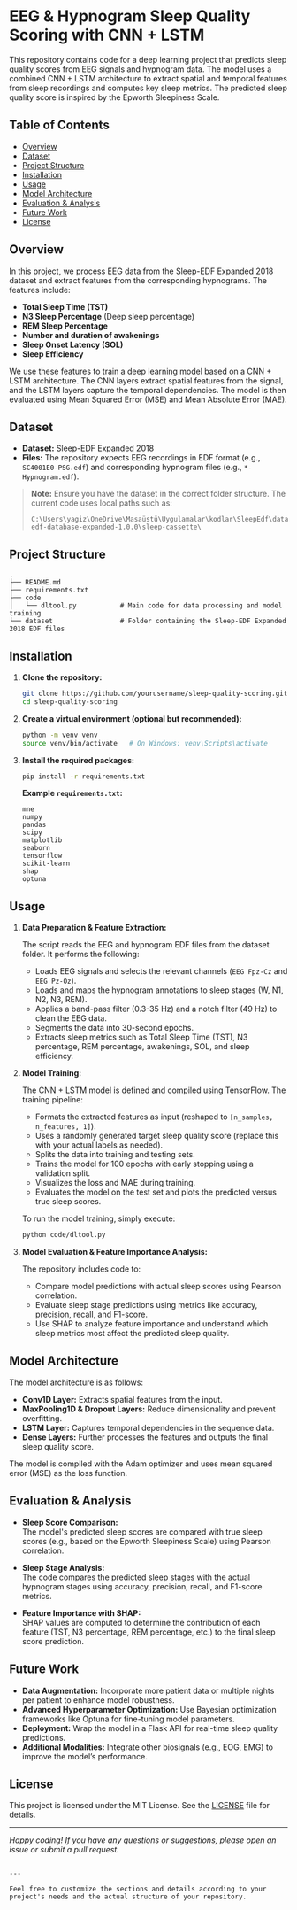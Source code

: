 
# EEG & Hypnogram Sleep Quality Scoring with CNN + LSTM

This repository contains code for a deep learning project that predicts sleep quality scores from EEG signals and hypnogram data. The model uses a combined CNN + LSTM architecture to extract spatial and temporal features from sleep recordings and computes key sleep metrics. The predicted sleep quality score is inspired by the Epworth Sleepiness Scale.

## Table of Contents

- [Overview](#overview)
- [Dataset](#dataset)
- [Project Structure](#project-structure)
- [Installation](#installation)
- [Usage](#usage)
- [Model Architecture](#model-architecture)
- [Evaluation & Analysis](#evaluation--analysis)
- [Future Work](#future-work)
- [License](#license)

## Overview

In this project, we process EEG data from the Sleep-EDF Expanded 2018 dataset and extract features from the corresponding hypnograms. The features include:
- **Total Sleep Time (TST)**
- **N3 Sleep Percentage** (Deep sleep percentage)
- **REM Sleep Percentage**
- **Number and duration of awakenings**
- **Sleep Onset Latency (SOL)**
- **Sleep Efficiency**

We use these features to train a deep learning model based on a CNN + LSTM architecture. The CNN layers extract spatial features from the signal, and the LSTM layers capture the temporal dependencies. The model is then evaluated using Mean Squared Error (MSE) and Mean Absolute Error (MAE).

## Dataset

- **Dataset:** Sleep-EDF Expanded 2018  
- **Files:** The repository expects EEG recordings in EDF format (e.g., `SC4001E0-PSG.edf`) and corresponding hypnogram files (e.g., `*-Hypnogram.edf`).

> **Note:** Ensure you have the dataset in the correct folder structure. The current code uses local paths such as:
> ```
> C:\Users\yagiz\OneDrive\Masaüstü\Uygulamalar\kodlar\SleepEdf\dataset\sleep-edf-database-expanded-1.0.0\sleep-cassette\
> ```

## Project Structure

```
.
├── README.md
├── requirements.txt
├── code
│   └── dltool.py           # Main code for data processing and model training
└── dataset                 # Folder containing the Sleep-EDF Expanded 2018 EDF files
```

## Installation

1. **Clone the repository:**
   ```bash
   git clone https://github.com/yourusername/sleep-quality-scoring.git
   cd sleep-quality-scoring
   ```

2. **Create a virtual environment (optional but recommended):**
   ```bash
   python -m venv venv
   source venv/bin/activate   # On Windows: venv\Scripts\activate
   ```

3. **Install the required packages:**
   ```bash
   pip install -r requirements.txt
   ```
   
   **Example `requirements.txt`:**
   ```
   mne
   numpy
   pandas
   scipy
   matplotlib
   seaborn
   tensorflow
   scikit-learn
   shap
   optuna
   ```

## Usage

1. **Data Preparation & Feature Extraction:**

   The script reads the EEG and hypnogram EDF files from the dataset folder. It performs the following:
   - Loads EEG signals and selects the relevant channels (`EEG Fpz-Cz` and `EEG Pz-Oz`).
   - Loads and maps the hypnogram annotations to sleep stages (W, N1, N2, N3, REM).
   - Applies a band-pass filter (0.3-35 Hz) and a notch filter (49 Hz) to clean the EEG data.
   - Segments the data into 30-second epochs.
   - Extracts sleep metrics such as Total Sleep Time (TST), N3 percentage, REM percentage, awakenings, SOL, and sleep efficiency.

2. **Model Training:**

   The CNN + LSTM model is defined and compiled using TensorFlow. The training pipeline:
   - Formats the extracted features as input (reshaped to `[n_samples, n_features, 1]`).
   - Uses a randomly generated target sleep quality score (replace this with your actual labels as needed).
   - Splits the data into training and testing sets.
   - Trains the model for 100 epochs with early stopping using a validation split.
   - Visualizes the loss and MAE during training.
   - Evaluates the model on the test set and plots the predicted versus true sleep scores.

   To run the model training, simply execute:
   ```bash
   python code/dltool.py
   ```

3. **Model Evaluation & Feature Importance Analysis:**

   The repository includes code to:
   - Compare model predictions with actual sleep scores using Pearson correlation.
   - Evaluate sleep stage predictions using metrics like accuracy, precision, recall, and F1-score.
   - Use SHAP to analyze feature importance and understand which sleep metrics most affect the predicted sleep quality.

## Model Architecture

The model architecture is as follows:

- **Conv1D Layer:** Extracts spatial features from the input.
- **MaxPooling1D & Dropout Layers:** Reduce dimensionality and prevent overfitting.
- **LSTM Layer:** Captures temporal dependencies in the sequence data.
- **Dense Layers:** Further processes the features and outputs the final sleep quality score.

The model is compiled with the Adam optimizer and uses mean squared error (MSE) as the loss function.

## Evaluation & Analysis

- **Sleep Score Comparison:**  
  The model's predicted sleep scores are compared with true sleep scores (e.g., based on the Epworth Sleepiness Scale) using Pearson correlation.

- **Sleep Stage Analysis:**  
  The code compares the predicted sleep stages with the actual hypnogram stages using accuracy, precision, recall, and F1-score metrics.

- **Feature Importance with SHAP:**  
  SHAP values are computed to determine the contribution of each feature (TST, N3 percentage, REM percentage, etc.) to the final sleep score prediction.

## Future Work

- **Data Augmentation:** Incorporate more patient data or multiple nights per patient to enhance model robustness.
- **Advanced Hyperparameter Optimization:** Use Bayesian optimization frameworks like Optuna for fine-tuning model parameters.
- **Deployment:** Wrap the model in a Flask API for real-time sleep quality predictions.
- **Additional Modalities:** Integrate other biosignals (e.g., EOG, EMG) to improve the model’s performance.

## License

This project is licensed under the MIT License. See the [LICENSE](LICENSE) file for details.

---

*Happy coding! If you have any questions or suggestions, please open an issue or submit a pull request.*
```

---

Feel free to customize the sections and details according to your project's needs and the actual structure of your repository.

